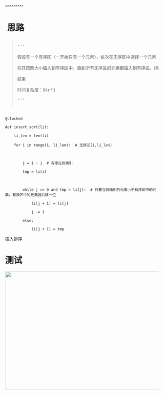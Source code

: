 
<BlogInfo title="插入排序" author="白日梦想猿" pv=0 read_times=0 pre_cost_time=18 category="排序算法" tag_list="['插入排序', '排序算法']" create_time="2022.04.28 19:14:34.137697" update_time="2022.07.11 10:39:19" />

^^^^^^^^^
<h1>&nbsp;思路</h1>

<blockquote>
<pre>
&#39;&#39;&#39;
假设有一个有序区（一开始只有一个元素），依次在无序区中选择一个元素
将其按照大小插入到有序区中，直到所有无序区的元素都插入到有序区，排序
结束
时间复杂度：O(n&sup2;)
&#39;&#39;&#39;
</pre>
</blockquote>

<pre>
<code>@clocked
def insert_sort(li):
    li_len = len(li)
    for i in range(1, li_len):  # 无序区[i,li_len)

        j = i - 1  # 有序区的索引
        tmp = li[i]

        while j &gt;= 0 and tmp &lt; li[j]:  # 只要当前抽到的元素小于有序区中的元素，有效区中的元素就后移一位
            li[j + 1] = li[j]
            j -= 1
        else:
            li[j + 1] = tmp</code></pre>

<p>插入排序</p>
</div>

<h1>测试</h1>

<p><img alt="" src="https://img-blog.csdnimg.cn/fc376d9df40b47a3acdea652856ef4a1.png" style="height:388px; width:900px" /></p>

